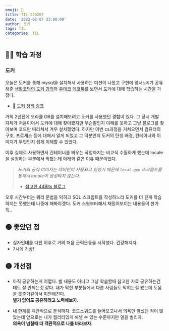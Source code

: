 ```yaml
---
emoji: 📝
title: TIL-220207
date: '2022-02-07 23:00:00'
author: 포키
tags: TIL
categories: TIL
---
```


## 👨‍💻 학습 과정

### 도커

오늘은 도커를 통해 mysql을 설치해서 사용하는 미션이 나왔고 구현에 앞서`노리`가 공유해준 [생활코딩의 도커 강의]()와 [우테코 테코톡]()를 보면서 도커에 대해 학습하는 시간을 가졌다.

- [📝 도커 정리 링크](https://kale02.notion.site/Docker-0eeed1d05ec24377975cd18a6e9aa01a)

거의 2년전에 오라클 DB를 설치해보려고 도커를 사용했던 경험이 있다. 그 당시 개발 자체가 처음이어서 도커에 대해 찾아봤지만 무슨말인지 이해를 못하고 그냥 블로그를 찾아보며 코드만 따라쳐서 겨우 설치했었다. 하지만 이번 cs과정을 거쳐오면서 컴퓨터의 구조, 프로세스 등에 대해서 알게 되었고 그 덕분인지 도커의 탄생 배경, 컨테이너와 이미지가 무엇인지 쉽게 이해할 수 있었다.

이후 실제로 사용하면서 컨테이너를 띄우는 작업까지는 비교적 수월하게 했는데 locale을 설정하는 부분에서 막혔는데 아래와 같은 이유 때문이었다.

> _도커의 공식 이미지는 데비안이 사용되고 있었기 때문에 `local-gen` 스크립트를 통해서 locale이 생성되지 않는다._
>
> - [참고한 44Bits 블로그](https://www.44bits.io/ko/post/setup_linux_locale_on_ubuntu_and_debian_container)

오후 시간부터는 쿼리 문법을 익히고 SQL 스크립트를 작성하느라 도커를 더 깊게 학습하지는 못했는데 나중에 해봐야겠다. 도커 스웜부터해서 재밌어보이는 내용들이 한가득..

## 🟢 좋았던 점

- 십자인대를 다친 이후로 거의 처음 근력운동을 시작했다. 건강해지자.
- 7시에 기상!

## 🟡 개선점

- 아직 공유하는게 어렵다. 별 내용도 아니고 그냥 학습할때 참고한 자료 공유하는건데도 잘 안되는것 같다. 내가 막힌 부분들에서 다른 사람들도 막히는걸 봤는데 도움을 못준거같아서 미안해진다.  
  **별거 없어도 공유하려고 노력해보자.**

- 내 한계를 객관적으로 분석하자. 코드스쿼드를 들어오고나서 의욕만 앞섰던 적이 많았는데 앞으로는 내가 퀄리티있게 해낼 수 있는 수준까지만 일을 벌리자.  
  **의욕이 넘칠때 더 객관적으로 나를 바라보자.**
